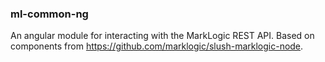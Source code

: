 ### ml-common-ng

An angular module for interacting with the MarkLogic REST API. Based on components from https://github.com/marklogic/slush-marklogic-node.